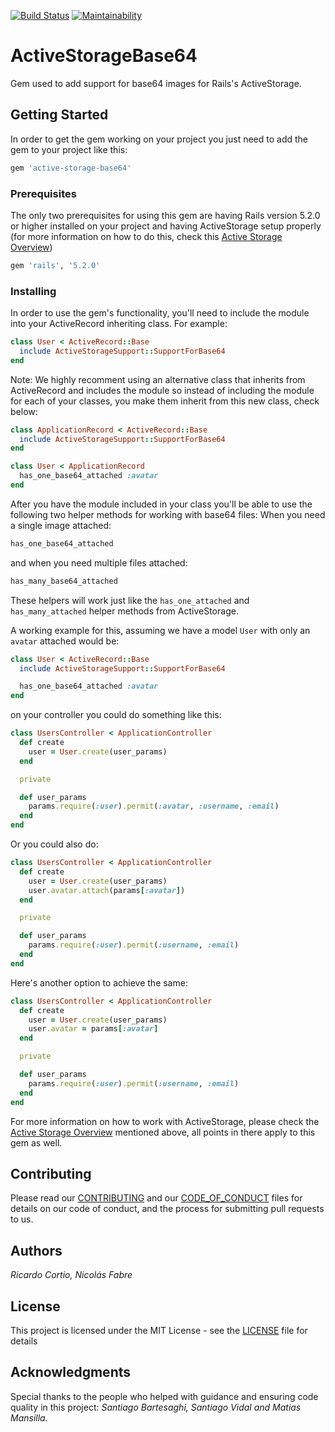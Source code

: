 [![Build Status](https://travis-ci.org/rootstrap/active-storage-base64.svg?branch=master)](https://travis-ci.org/rootstrap/active-storage-base64)
[![Maintainability](https://api.codeclimate.com/v1/badges/0da0a0901cedd72aeb10/maintainability)](https://codeclimate.com/github/rootstrap/active-storage-base64/maintainability)

# ActiveStorageBase64

Gem used to add support for base64 images for Rails's ActiveStorage.

## Getting Started

In order to get the gem working on your project you just need to add the gem to your project like this:
```ruby
gem 'active-storage-base64'
```

### Prerequisites

The only two prerequisites for using this gem are having Rails version 5.2.0 or higher installed on your project and having ActiveStorage setup properly (for more information on how to do this, check this [Active Storage Overview](https://edgeguides.rubyonrails.org/active_storage_overview.html))

```ruby
gem 'rails', '5.2.0'
```

### Installing

In order to use the gem's functionality, you'll need to include the module into your ActiveRecord inheriting class.
For example:
```ruby
class User < ActiveRecord::Base
  include ActiveStorageSupport::SupportForBase64
end
```

Note:
We highly recomment using an alternative class that inherits from ActiveRecord and includes the module so instead of including the module for each of your classes, you make them inherit from this new class, check below:
```ruby
class ApplicationRecord < ActiveRecord::Base
  include ActiveStorageSupport::SupportForBase64
end

class User < ApplicationRecord
  has_one_base64_attached :avatar
end
```

After you have the module included in your class you'll be able to use the following two helper methods for working with base64 files:
When you need a single image attached:
```ruby
has_one_base64_attached
```
and when you need multiple files attached:
```ruby
has_many_base64_attached
```
These helpers will work just like the `has_one_attached` and `has_many_attached` helper methods from ActiveStorage.

A working example for this, assuming we have a model `User` with only an `avatar` attached would be:
```ruby
class User < ActiveRecord::Base
  include ActiveStorageSupport::SupportForBase64

  has_one_base64_attached :avatar
end
```

on your controller you could do something like this:
```ruby
class UsersController < ApplicationController
  def create
    user = User.create(user_params)
  end

  private

  def user_params
    params.require(:user).permit(:avatar, :username, :email)
  end
end
```

Or you could also do:
```ruby
class UsersController < ApplicationController
  def create
    user = User.create(user_params)
    user.avatar.attach(params[:avatar])
  end

  private

  def user_params
    params.require(:user).permit(:username, :email)
  end
end
```

Here's another option to achieve the same:
```ruby
class UsersController < ApplicationController
  def create
    user = User.create(user_params)
    user.avatar = params[:avatar]
  end

  private

  def user_params
    params.require(:user).permit(:username, :email)
  end
end
```

For more information on how to work with ActiveStorage, please check the [Active Storage Overview](https://edgeguides.rubyonrails.org/active_storage_overview.html) mentioned above, all points in there apply to this gem as well.

## Contributing

Please read our [CONTRIBUTING](https://github.com/rootstrap/active-storage-base64/blob/master/CONTRIBUTING.md) and our [CODE_OF_CONDUCT](https://github.com/rootstrap/active-storage-base64/blob/master/CODE_OF_CONDUCT.md) files for details on our code of conduct, and the process for submitting pull requests to us.

## Authors

*Ricardo Cortio, Nicolás Fabre*

## License

This project is licensed under the MIT License - see the [LICENSE](https://github.com/rootstrap/active-storage-base64/blob/master/LICENSE.txt) file for details

## Acknowledgments

Special thanks to the people who helped with guidance and ensuring code quality in this project:
*Santiago Bartesaghi, Santiago Vidal and Matias Mansilla.*
